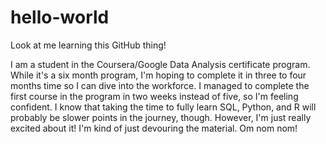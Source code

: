 # hello-world
Look at me learning this GitHub thing!

I am a student in the Coursera/Google Data Analysis certificate program.  While it's a six month program, I'm hoping to complete it in three to four months time so I can dive into the workforce.  I managed to complete the first course in the program in two weeks instead of five, so I'm feeling confident. I know that taking the time to fully learn SQL, Python, and R will probably be slower points in the journey, though.  However, I'm just really excited about it!  I'm kind of just devouring the material. Om nom nom!
